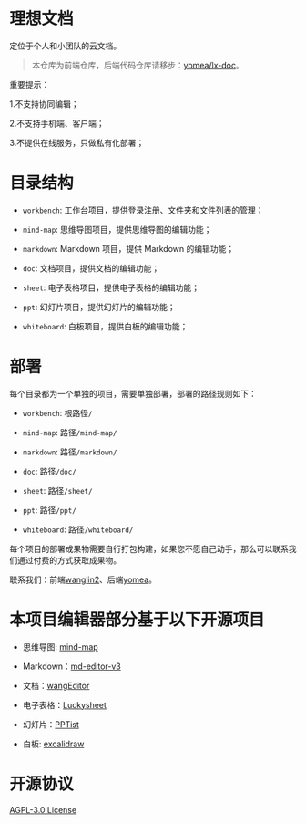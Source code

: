 # 理想文档

定位于个人和小团队的云文档。

> 本仓库为前端仓库，后端代码仓库请移步：[yomea/lx-doc](https://github.com/yomea/lx-doc)。

重要提示：

1.不支持协同编辑；

2.不支持手机端、客户端；

3.不提供在线服务，只做私有化部署；

# 目录结构

- `workbench`: 工作台项目，提供登录注册、文件夹和文件列表的管理；

- `mind-map`: 思维导图项目，提供思维导图的编辑功能；

- `markdown`: Markdown 项目，提供 Markdown 的编辑功能；

- `doc`: 文档项目，提供文档的编辑功能；

- `sheet`: 电子表格项目，提供电子表格的编辑功能；

- `ppt`: 幻灯片项目，提供幻灯片的编辑功能；

- `whiteboard`: 白板项目，提供白板的编辑功能；

# 部署

每个目录都为一个单独的项目，需要单独部署，部署的路径规则如下：

- `workbench`: 根路径`/`

- `mind-map`: 路径`/mind-map/`

- `markdown`: 路径`/markdown/`

- `doc`: 路径`/doc/`

- `sheet`: 路径`/sheet/`

- `ppt`: 路径`/ppt/`

- `whiteboard`: 路径`/whiteboard/`

每个项目的部署成果物需要自行打包构建，如果您不愿自己动手，那么可以联系我们通过付费的方式获取成果物。

联系我们：前端[wanglin2](https://github.com/wanglin2)、后端[yomea](https://github.com/yomea)。

# 本项目编辑器部分基于以下开源项目

- 思维导图: [mind-map](https://github.com/wanglin2/mind-map)

- Markdown：[md-editor-v3](https://github.com/imzbf/md-editor-v3)

- 文档：[wangEditor](https://github.com/wangeditor-team/wangEditor)

- 电子表格：[Luckysheet](https://github.com/dream-num/Luckysheet)

- 幻灯片：[PPTist](https://github.com/pipipi-pikachu/PPTist)

- 白板: [excalidraw](https://github.com/excalidraw/excalidraw)

# 开源协议

[AGPL-3.0 License](./LICENSE)
